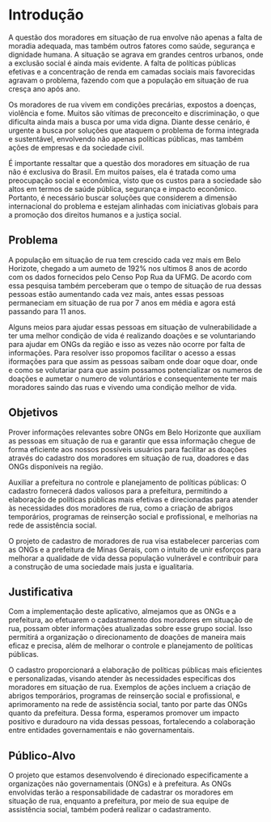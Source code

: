 # Introdução

A questão dos moradores em situação de rua envolve não apenas a falta de moradia adequada, mas também outros fatores como saúde, segurança e dignidade humana. A situação se agrava em grandes centros urbanos, onde a exclusão social é ainda mais evidente. A falta de políticas públicas efetivas e a concentração de renda em camadas sociais mais favorecidas agravam o problema, fazendo com que a população em situação de rua cresça ano após ano.

Os moradores de rua vivem em condições precárias, expostos a doenças, violência e fome. Muitos são vítimas de preconceito e discriminação, o que dificulta ainda mais a busca por uma vida digna. Diante desse cenário, é urgente a busca por soluções que ataquem o problema de forma integrada e sustentável, envolvendo não apenas políticas públicas, mas também ações de empresas e da sociedade civil.

É importante ressaltar que a questão dos moradores em situação de rua não é exclusiva do Brasil. Em muitos países, ela é tratada como uma preocupação social e econômica, visto que os custos para a sociedade são altos em termos de saúde pública, segurança e impacto econômico. Portanto, é necessário buscar soluções que considerem a dimensão internacional do problema e estejam alinhadas com iniciativas globais para a promoção dos direitos humanos e a justiça social.

## Problema

A população em situação de rua tem crescido cada vez mais em Belo Horizote, chegado a um aumeto de 192% nos ultimos 8 anos de acordo com os dados fornecidos pelo Censo Pop Rua da UFMG. De acordo com essa pesquisa também perceberam que o tempo de situação de rua dessas pessoas estão aumentando cada vez mais, antes essas pessoas permaneciam em situação de rua por 7 anos em média e agora está passando para 11 anos.

Alguns meios para ajudar essas pessoas em situação de vulnerabilidade a ter uma melhor condição de vida é realizando doações e se voluntariando para ajudar em ONGs da região e isso as vezes não ocorre por falta de informações. Para resolver isso propomos facilitar o acesso a essas iformações para que assim as pessoas saibam onde doar oque doar, onde e como se volutariar para que assim possamos potencializar os numeros de doações e aumetar o numero de voluntários e consequentemente ter mais moradores saindo das ruas e vivendo uma condição melhor de vida.

## Objetivos
Prover informações relevantes sobre ONGs em Belo Horizonte que auxiliam as pessoas em situação de rua e garantir que essa informação chegue de forma eficiente aos nossos possíveis usuários para facilitar as doações através do cadastro dos moradores em situação de rua, doadores e das ONGs disponíveis na região.

Auxiliar a prefeitura no controle e planejamento de políticas públicas: O cadastro fornecerá dados valiosos para a prefeitura, permitindo a elaboração de políticas públicas mais efetivas e direcionadas para atender às necessidades dos moradores de rua, como a criação de abrigos temporários, programas de reinserção social e profissional, e melhorias na rede de assistência social. 

O projeto de cadastro de moradores de rua visa estabelecer parcerias com as ONGs e a prefeitura de Minas Gerais, com o intuito de unir esforços para melhorar a qualidade de vida dessa população vulnerável e contribuir para a construção de uma sociedade mais justa e igualitaria. 

## Justificativa

Com a implementação deste aplicativo, almejamos que as ONGs e a prefeitura, ao efetuarem o cadastramento dos moradores em situação de rua, possam obter informações atualizadas sobre esse grupo social. Isso permitirá a organização o direcionamento de doações de maneira mais eficaz e precisa, além de melhorar o controle e planejamento de políticas públicas.

O cadastro proporcionará a elaboração de políticas públicas mais eficientes e personalizadas, visando atender às necessidades específicas dos moradores em situação de rua. Exemplos de ações incluem a criação de abrigos temporários, programas de reinserção social e profissional, e aprimoramento na rede de assistência social, tanto por parte das ONGs quanto da prefeitura. Dessa forma, esperamos promover um impacto positivo e duradouro na vida dessas pessoas, fortalecendo a colaboração entre entidades governamentais e não governamentais.

## Público-Alvo

O projeto que estamos desenvolvendo é direcionado especificamente a organizações não governamentais (ONGs) e à prefeitura. As ONGs envolvidas terão a responsabilidade de cadastrar os moradores em situação de rua, enquanto a prefeitura, por meio de sua equipe de assistência social, também poderá realizar o cadastramento.  

